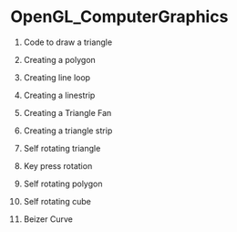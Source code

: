 # OpenGL_ComputerGraphics

1. Code to draw a triangle

2. Creating a polygon

3. Creating line loop

4. Creating a linestrip

5. Creating a Triangle Fan

6. Creating a triangle strip

7. Self rotating triangle

8. Key press rotation

9. Self rotating polygon

10. Self rotating cube

11. Beizer Curve
